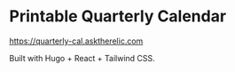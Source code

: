 # Printable Quarterly Calendar

https://quarterly-cal.asktherelic.com

Built with Hugo + React + Tailwind CSS.
